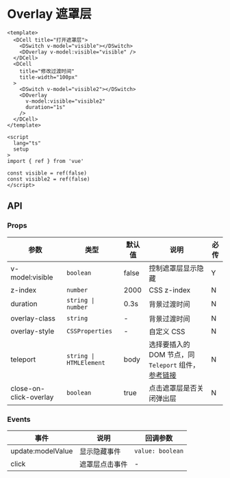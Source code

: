 # Overlay 遮罩层

```vue
<template>
  <DCell title="打开遮罩层">
    <DSwitch v-model="visible"></DSwitch>
    <DOverlay v-model:visible="visible" />
  </DCell>
  <DCell
    title="修改过渡时间"
    title-width="100px"
  >
    <DSwitch v-model="visible2"></DSwitch>
    <DOverlay
      v-model:visible="visible2"
      duration="1s"
    />
  </DCell>
</template>

<script
  lang="ts"
  setup
>
import { ref } from 'vue'

const visible = ref(false)
const visible2 = ref(false)
</script>
```

## API

### Props

| 参数                   | 类型                    | 默认值 | 说明                                                                                                                          | 必传 |
| ---------------------- | ----------------------- | ------ | ----------------------------------------------------------------------------------------------------------------------------- | ---- |
| v-model:visible        | `boolean`               | false  | 控制遮罩层显示隐藏                                                                                                            | Y    |
| z-index                | `number`                | 2000   | CSS z-index                                                                                                                   | N    |
| duration               | `string \| number`      | 0.3s   | 背景过渡时间                                                                                                                  | N    |
| overlay-class          | `string`                | -      | 背景过渡时间                                                                                                                  | N    |
| overlay-style          | `CSSProperties`         | -      | 自定义 CSS                                                                                                                    | N    |
| teleport               | `string \| HTMLElement` | body   | 选择要插入的 DOM 节点，同 `Teleport` 组件，[参考链接](https://staging-cn.vuejs.org/guide/built-ins/teleport.html#basic-usage) | N    |
| close-on-click-overlay | `boolean`               | true   | 点击遮罩层是否关闭弹出层                                                                                                      | N    |

### Events

| 事件              | 说明           | 回调参数         |
| ----------------- | -------------- | ---------------- |
| update:modelValue | 显示隐藏事件   | `value: boolean` |
| click             | 遮罩层点击事件 | -                |
